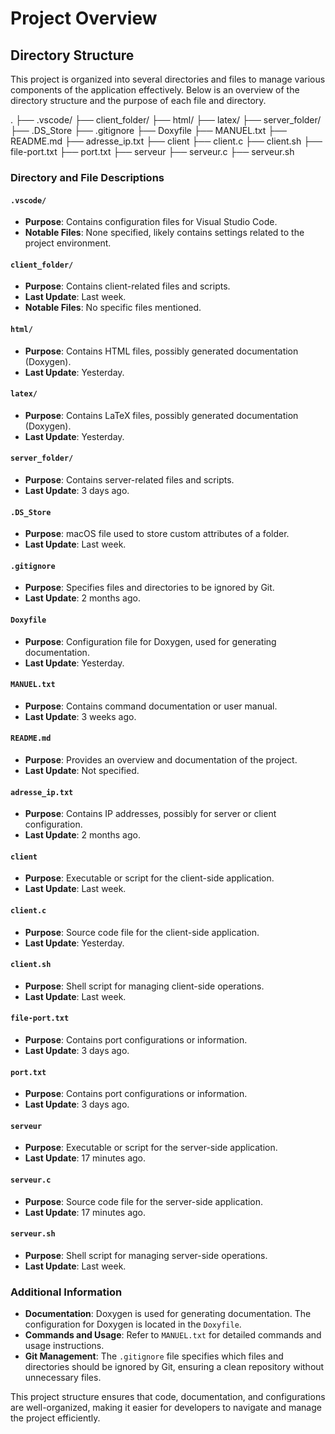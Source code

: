 # Project Overview

## Directory Structure

This project is organized into several directories and files to manage various components of the application effectively. Below is an overview of the directory structure and the purpose of each file and directory.

.
├── .vscode/
├── client_folder/
├── html/
├── latex/
├── server_folder/
├── .DS_Store
├── .gitignore
├── Doxyfile
├── MANUEL.txt
├── README.md
├── adresse_ip.txt
├── client
├── client.c
├── client.sh
├── file-port.txt
├── port.txt
├── serveur
├── serveur.c
├── serveur.sh


### Directory and File Descriptions

#### `.vscode/`
- **Purpose**: Contains configuration files for Visual Studio Code.
- **Notable Files**: None specified, likely contains settings related to the project environment.

#### `client_folder/`
- **Purpose**: Contains client-related files and scripts.
- **Last Update**: Last week.
- **Notable Files**: No specific files mentioned.

#### `html/`
- **Purpose**: Contains HTML files, possibly generated documentation (Doxygen).
- **Last Update**: Yesterday.

#### `latex/`
- **Purpose**: Contains LaTeX files, possibly generated documentation (Doxygen).
- **Last Update**: Yesterday.

#### `server_folder/`
- **Purpose**: Contains server-related files and scripts.
- **Last Update**: 3 days ago.

#### `.DS_Store`
- **Purpose**: macOS file used to store custom attributes of a folder.
- **Last Update**: Last week.

#### `.gitignore`
- **Purpose**: Specifies files and directories to be ignored by Git.
- **Last Update**: 2 months ago.

#### `Doxyfile`
- **Purpose**: Configuration file for Doxygen, used for generating documentation.
- **Last Update**: Yesterday.

#### `MANUEL.txt`
- **Purpose**: Contains command documentation or user manual.
- **Last Update**: 3 weeks ago.

#### `README.md`
- **Purpose**: Provides an overview and documentation of the project.
- **Last Update**: Not specified.

#### `adresse_ip.txt`
- **Purpose**: Contains IP addresses, possibly for server or client configuration.
- **Last Update**: 2 months ago.

#### `client`
- **Purpose**: Executable or script for the client-side application.
- **Last Update**: Last week.

#### `client.c`
- **Purpose**: Source code file for the client-side application.
- **Last Update**: Yesterday.

#### `client.sh`
- **Purpose**: Shell script for managing client-side operations.
- **Last Update**: Last week.

#### `file-port.txt`
- **Purpose**: Contains port configurations or information.
- **Last Update**: 3 days ago.

#### `port.txt`
- **Purpose**: Contains port configurations or information.
- **Last Update**: 3 days ago.

#### `serveur`
- **Purpose**: Executable or script for the server-side application.
- **Last Update**: 17 minutes ago.

#### `serveur.c`
- **Purpose**: Source code file for the server-side application.
- **Last Update**: 17 minutes ago.

#### `serveur.sh`
- **Purpose**: Shell script for managing server-side operations.
- **Last Update**: Last week.

### Additional Information

- **Documentation**: Doxygen is used for generating documentation. The configuration for Doxygen is located in the `Doxyfile`.
- **Commands and Usage**: Refer to `MANUEL.txt` for detailed commands and usage instructions.
- **Git Management**: The `.gitignore` file specifies which files and directories should be ignored by Git, ensuring a clean repository without unnecessary files.

This project structure ensures that code, documentation, and configurations are well-organized, making it easier for developers to navigate and manage the project efficiently.
